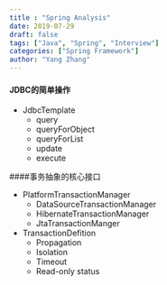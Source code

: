```yaml
---
title : "Spring Analysis"
date: 2019-07-29
draft: false
tags: ["Java", "Spring", "Interview"]
categories: ["Spring Framework"]
author: "Yang Zhang"
---
```

#### JDBC的简单操作
- JdbcTemplate
  - query
  - queryForObject
  - queryForList
  - update
  - execute

####事务抽象的核心接口
- PlatformTransactionManager
  - DataSourceTransactionManager
  - HibernateTransactionManager
  - JtaTransactionManger
- TransactionDefition
  - Propagation
  - Isolation
  - Timeout
  - Read-only status
